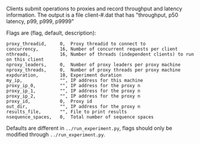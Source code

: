 Clients submit operations to proxies and record throughput and latency information.
The output is a file client-#.dat that has "throughput, p50 latency, p99, p999, p9999"

Flags are (flag, default, description):

```
proxy_threadid,     0,  Proxy threadid to connect to
concurrency,        16, Number of concurrent requests per client
nthreads,           16, Number of threads (independent clients) to run on this client
nproxy_leaders,     0,  Number of proxy leaders per proxy machine
nproxy_threads,     0,  Number of proxy threads per proxy machine
expduration,        10, Experiment duration
my_ip,              "", IP address for this machine 
proxy_ip_0,         "", IP address for the proxy n
proxy_ip_1,         "", IP address for the proxy n
proxy_ip_2,         "", IP address for the proxy n
proxy_id,           0,  Proxy id
out_dir,            "", IP address for the proxy n
results_file,       "", File to print results
nsequence_spaces,   0,  Total number of sequence spaces
```

Defaults are different in `../run_experiment.py`, flags should only be modified through `../run_experiment.py`.